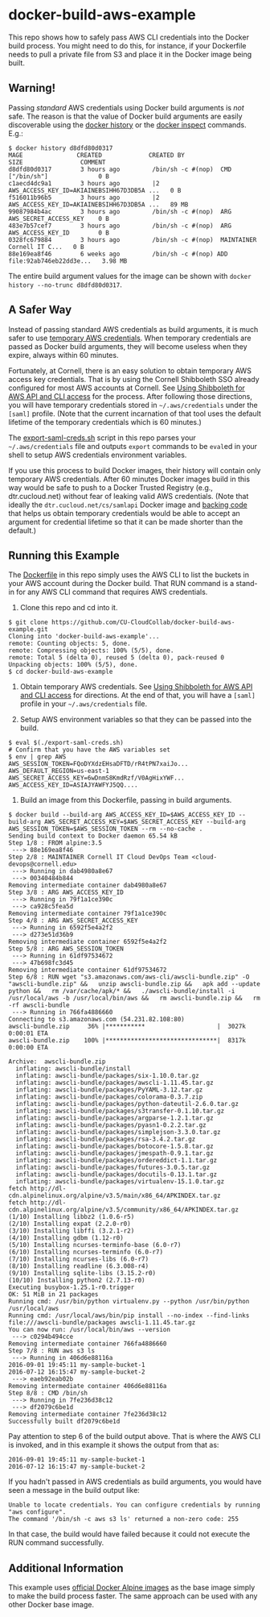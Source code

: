 # docker-build-aws-example

This repo shows how to safely pass AWS CLI credentials into the Docker build process. You might need to do this, for instance, if your Dockerfile needs to pull a private file from S3 and place it in the Docker image being built.

## Warning!

Passing *standard* AWS credentials using Docker build arguments is *not* safe. The reason is that the value of Docker build arguments are easily discoverable using the [docker history](https://docs.docker.com/engine/reference/commandline/history/)  or the [docker inspect](https://docs.docker.com/engine/reference/commandline/inspect/) commands. E.g.:

```
$ docker history d8dfd80d0317
MAGE               CREATED             CREATED BY                                      SIZE                COMMENT
d8dfd80d0317        3 hours ago         /bin/sh -c #(nop)  CMD ["/bin/sh"]              0 B                 
c1aecd4dc9a1        3 hours ago         |2 AWS_ACCESS_KEY_ID=AKIAINEBSIHH67D3DB5A ...   0 B                 
f516011b96b5        3 hours ago         |2 AWS_ACCESS_KEY_ID=AKIAINEBSIHH67D3DB5A ...   89 MB               
99087984b4ac        3 hours ago         /bin/sh -c #(nop)  ARG AWS_SECRET_ACCESS_KEY    0 B                 
483e7b57cef7        3 hours ago         /bin/sh -c #(nop)  ARG AWS_ACCESS_KEY_ID        0 B                 
0328fc679884        3 hours ago         /bin/sh -c #(nop)  MAINTAINER Cornell IT C...   0 B                 
88e169ea8f46        6 weeks ago         /bin/sh -c #(nop) ADD file:92ab746eb22dd3e...   3.98 MB
```

The entire build argument values for the image can be shown with `docker history --no-trunc d8dfd80d0317`.

## A Safer Way

Instead of passing standard AWS credentials as build arguments, it is much safer to use [temporary AWS credentials](http://docs.aws.amazon.com/IAM/latest/UserGuide/id_credentials_temp.html). When temporary credentials are passed as Docker build arguments, they will become useless when they expire, always within 60 minutes.

Fortunately, at Cornell, there is an easy solution to obtain temporary AWS access key credentials. That is by using the Cornell Shibboleth SSO already configured for most AWS accounts at Cornell. See [Using Shibboleth for AWS API and CLI access](https://blogs.cornell.edu/cloudification/2016/07/05/using-shibboleth-for-aws-api-and-cli-access/) for the process. After following those directions, you will have temporary credentials stored in `~/.aws/credentials` under the `[saml]` profile. (Note that the current incarnation of that tool uses the default lifetime of the temporary credentials which is 60 minutes.)

The [export-saml-creds.sh](export-saml-creds.sh) script in this repo parses your `~/.aws/credentials` file and outputs `export` commands to be `eval`ed in your shell to setup AWS credentials environment variables.

If you use this process to build Docker images, their history will contain only temporary AWS credentials. After 60 minutes Docker images build in this way would be safe to push to a Docker Trusted Registry (e.g., dtr.cucloud.net) without fear of leaking valid AWS credentials. (Note that ideally the `dtr.cucloud.net/cs/samlapi` Docker image and [backing code](https://github.com/CU-CloudCollab/samlapi) that helps us obtain temporary credentials would be able to accept an argument for credential lifetime so that it can be made shorter than the default.)

## Running this Example

The [Dockerfile](Dockerfile) in this repo simply uses the AWS CLI to list the buckets in your AWS account during the Docker build. That RUN command is a stand-in for any AWS CLI command that requires AWS credentials.

1. Clone this repo and cd into it.

  ```
  $ git clone https://github.com/CU-CloudCollab/docker-build-aws-example.git
  Cloning into 'docker-build-aws-example'...
  remote: Counting objects: 5, done.
  remote: Compressing objects: 100% (5/5), done.
  remote: Total 5 (delta 0), reused 5 (delta 0), pack-reused 0
  Unpacking objects: 100% (5/5), done.
  $ cd docker-build-aws-example
  ```

1. Obtain temporary AWS credentials. See [Using Shibboleth for AWS API and CLI access](https://blogs.cornell.edu/cloudification/2016/07/05/using-shibboleth-for-aws-api-and-cli-access/) for directions. At the end of that, you will have a `[saml]` profile in your `~/.aws/credentials` file.

1. Setup AWS environment variables so that they can be passed into the build.

  ```
  $ eval $(./export-saml-creds.sh)
  # Confirm that you have the AWS variables set
  $ env | grep AWS
  AWS_SESSION_TOKEN=FQoDYXdzEHsaDFTD/rR4tPN7xaiJo...
  AWS_DEFAULT_REGION=us-east-1
  AWS_SECRET_ACCESS_KEY=6wDnmS8KmdRzf/V0AgHixYWF...
  AWS_ACCESS_KEY_ID=ASIAJYAWFYJ5QQ....
  ```

1. Build an image from this Dockerfile, passing in build arguments.

  ```
  $ docker build --build-arg AWS_ACCESS_KEY_ID=$AWS_ACCESS_KEY_ID --build-arg AWS_SECRET_ACCESS_KEY=$AWS_SECRET_ACCESS_KEY --build-arg AWS_SESSION_TOKEN=$AWS_SESSION_TOKEN --rm --no-cache .
  Sending build context to Docker daemon 65.54 kB
  Step 1/8 : FROM alpine:3.5
   ---> 88e169ea8f46
  Step 2/8 : MAINTAINER Cornell IT Cloud DevOps Team <cloud-devops@cornell.edu>
   ---> Running in dab4980a8e67
   ---> 00340484b844
  Removing intermediate container dab4980a8e67
  Step 3/8 : ARG AWS_ACCESS_KEY_ID
   ---> Running in 79f1a1ce390c
   ---> ca928c5fea5d
  Removing intermediate container 79f1a1ce390c
  Step 4/8 : ARG AWS_SECRET_ACCESS_KEY
   ---> Running in 6592f5e4a2f2
   ---> d273e51d36b9
  Removing intermediate container 6592f5e4a2f2
  Step 5/8 : ARG AWS_SESSION_TOKEN
   ---> Running in 61df97534672
   ---> 47b698fc3d45
  Removing intermediate container 61df97534672
  Step 6/8 : RUN wget "s3.amazonaws.com/aws-cli/awscli-bundle.zip" -O "awscli-bundle.zip" &&   unzip awscli-bundle.zip &&   apk add --update python &&   rm /var/cache/apk/* &&   ./awscli-bundle/install -i /usr/local/aws -b /usr/local/bin/aws &&   rm awscli-bundle.zip &&   rm -rf awscli-bundle
   ---> Running in 766fa4886660
  Connecting to s3.amazonaws.com (54.231.82.108:80)
  awscli-bundle.zip     36% |***********                    |  3027k  0:00:01 ETA
  awscli-bundle.zip    100% |*******************************|  8317k  0:00:00 ETA

  Archive:  awscli-bundle.zip
    inflating: awscli-bundle/install
    inflating: awscli-bundle/packages/six-1.10.0.tar.gz
    inflating: awscli-bundle/packages/awscli-1.11.45.tar.gz
    inflating: awscli-bundle/packages/PyYAML-3.12.tar.gz
    inflating: awscli-bundle/packages/colorama-0.3.7.zip
    inflating: awscli-bundle/packages/python-dateutil-2.6.0.tar.gz
    inflating: awscli-bundle/packages/s3transfer-0.1.10.tar.gz
    inflating: awscli-bundle/packages/argparse-1.2.1.tar.gz
    inflating: awscli-bundle/packages/pyasn1-0.2.2.tar.gz
    inflating: awscli-bundle/packages/simplejson-3.3.0.tar.gz
    inflating: awscli-bundle/packages/rsa-3.4.2.tar.gz
    inflating: awscli-bundle/packages/botocore-1.5.8.tar.gz
    inflating: awscli-bundle/packages/jmespath-0.9.1.tar.gz
    inflating: awscli-bundle/packages/ordereddict-1.1.tar.gz
    inflating: awscli-bundle/packages/futures-3.0.5.tar.gz
    inflating: awscli-bundle/packages/docutils-0.13.1.tar.gz
    inflating: awscli-bundle/packages/virtualenv-15.1.0.tar.gz
  fetch http://dl-cdn.alpinelinux.org/alpine/v3.5/main/x86_64/APKINDEX.tar.gz
  fetch http://dl-cdn.alpinelinux.org/alpine/v3.5/community/x86_64/APKINDEX.tar.gz
  (1/10) Installing libbz2 (1.0.6-r5)
  (2/10) Installing expat (2.2.0-r0)
  (3/10) Installing libffi (3.2.1-r2)
  (4/10) Installing gdbm (1.12-r0)
  (5/10) Installing ncurses-terminfo-base (6.0-r7)
  (6/10) Installing ncurses-terminfo (6.0-r7)
  (7/10) Installing ncurses-libs (6.0-r7)
  (8/10) Installing readline (6.3.008-r4)
  (9/10) Installing sqlite-libs (3.15.2-r0)
  (10/10) Installing python2 (2.7.13-r0)
  Executing busybox-1.25.1-r0.trigger
  OK: 51 MiB in 21 packages
  Running cmd: /usr/bin/python virtualenv.py --python /usr/bin/python /usr/local/aws
  Running cmd: /usr/local/aws/bin/pip install --no-index --find-links file:///awscli-bundle/packages awscli-1.11.45.tar.gz
  You can now run: /usr/local/bin/aws --version
   ---> c0294b494cce
  Removing intermediate container 766fa4886660
  Step 7/8 : RUN aws s3 ls
   ---> Running in 406d6e88116a
  2016-09-01 19:45:11 my-sample-bucket-1
  2016-07-12 16:15:47 my-sample-bucket-2
   ---> eaeb92eab02b
  Removing intermediate container 406d6e88116a
  Step 8/8 : CMD /bin/sh
   ---> Running in 7fe236d38c12
   ---> df2079c6be1d
  Removing intermediate container 7fe236d38c12
  Successfully built df2079c6be1d
  ```

  Pay attention to step 6 of the build output above. That is where the AWS CLI is invoked, and in this example it shows the output from that as:

  ```
  2016-09-01 19:45:11 my-sample-bucket-1
  2016-07-12 16:15:47 my-sample-bucket-2
  ```

  If you hadn't passed in AWS credentials as build arguments, you would have seen a message in the build output like:

  ```
  Unable to locate credentials. You can configure credentials by running "aws configure".
  The command '/bin/sh -c aws s3 ls' returned a non-zero code: 255
  ```

  In that case, the build would have failed because it could not execute the RUN command successfully.


## Additional Information

This example uses [official Docker Alpine images](https://hub.docker.com/_/alpine/) as the base image simply to make the build process faster. The same approach can be used with any other Docker base image.
